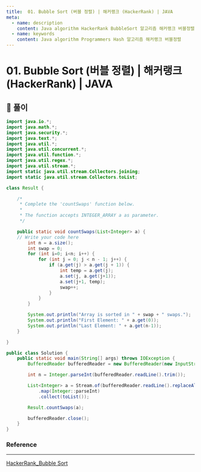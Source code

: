 ```yaml
---
title:  01. Bubble Sort (버블 정렬) | 해커랭크 (HackerRank) | JAVA
meta:
  - name: description
    content: Java algorithm HackerRank BubbleSort 알고리즘 해커랭크 버블정렬
  - name: keywords
    content: Java algorithm Programmers Hash 알고리즘 해커랭크 버블정렬
---
```


# 01. Bubble Sort (버블 정렬) | 해커랭크 (HackerRank) | JAVA

## 🔑 풀이

```java
import java.io.*;
import java.math.*;
import java.security.*;
import java.text.*;
import java.util.*;
import java.util.concurrent.*;
import java.util.function.*;
import java.util.regex.*;
import java.util.stream.*;
import static java.util.stream.Collectors.joining;
import static java.util.stream.Collectors.toList;

class Result {

    /*
     * Complete the 'countSwaps' function below.
     *
     * The function accepts INTEGER_ARRAY a as parameter.
     */

    public static void countSwaps(List<Integer> a) {
    // Write your code here
        int n = a.size();
        int swap = 0;
        for (int i=0; i<n; i++) {
            for (int j = 0; j < n - 1; j++) {
                if (a.get(j) > a.get(j + 1)) {
                    int temp = a.get(j);
                    a.set(j, a.get(j+1));
                    a.set(j+1, temp);
                    swap++;
                }
            }
        }

        System.out.println("Array is sorted in " + swap + " swaps.");
        System.out.println("First Element: " + a.get(0));
        System.out.println("Last Element: " + a.get(n-1));
    }

}

public class Solution {
    public static void main(String[] args) throws IOException {
        BufferedReader bufferedReader = new BufferedReader(new InputStreamReader(System.in));

        int n = Integer.parseInt(bufferedReader.readLine().trim());

        List<Integer> a = Stream.of(bufferedReader.readLine().replaceAll("\\s+$", "").split(" "))
            .map(Integer::parseInt)
            .collect(toList());

        Result.countSwaps(a);

        bufferedReader.close();
    }
}
```

### Reference

---

[HackerRank_Bubble Sort](https://www.hackerrank.com/challenges/sock-merchant/problem?isFullScreen=true&h_l=interview&playlist_slugs%5B%5D=interview-preparation-kit&playlist_slugs%5B%5D=warmup)
